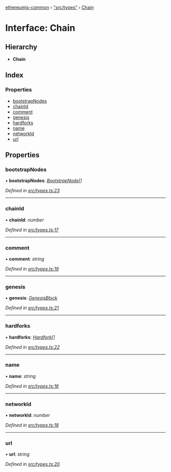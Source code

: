 [ethereumjs-common](../README.md) › ["src/types"](../modules/_src_types_.md) › [Chain](_src_types_.chain.md)

# Interface: Chain

## Hierarchy

* **Chain**

## Index

### Properties

* [bootstrapNodes](_src_types_.chain.md#bootstrapnodes)
* [chainId](_src_types_.chain.md#chainid)
* [comment](_src_types_.chain.md#comment)
* [genesis](_src_types_.chain.md#genesis)
* [hardforks](_src_types_.chain.md#hardforks)
* [name](_src_types_.chain.md#name)
* [networkId](_src_types_.chain.md#networkid)
* [url](_src_types_.chain.md#url)

## Properties

###  bootstrapNodes

• **bootstrapNodes**: *[BootstrapNode](_src_types_.bootstrapnode.md)[]*

*Defined in [src/types.ts:23](https://github.com/ethereumjs/ethereumjs-vm/blob/master/packages/common/src/types.ts#L23)*

___

###  chainId

• **chainId**: *number*

*Defined in [src/types.ts:17](https://github.com/ethereumjs/ethereumjs-vm/blob/master/packages/common/src/types.ts#L17)*

___

###  comment

• **comment**: *string*

*Defined in [src/types.ts:19](https://github.com/ethereumjs/ethereumjs-vm/blob/master/packages/common/src/types.ts#L19)*

___

###  genesis

• **genesis**: *[GenesisBlock](_src_types_.genesisblock.md)*

*Defined in [src/types.ts:21](https://github.com/ethereumjs/ethereumjs-vm/blob/master/packages/common/src/types.ts#L21)*

___

###  hardforks

• **hardforks**: *[Hardfork](_src_types_.hardfork.md)[]*

*Defined in [src/types.ts:22](https://github.com/ethereumjs/ethereumjs-vm/blob/master/packages/common/src/types.ts#L22)*

___

###  name

• **name**: *string*

*Defined in [src/types.ts:16](https://github.com/ethereumjs/ethereumjs-vm/blob/master/packages/common/src/types.ts#L16)*

___

###  networkId

• **networkId**: *number*

*Defined in [src/types.ts:18](https://github.com/ethereumjs/ethereumjs-vm/blob/master/packages/common/src/types.ts#L18)*

___

###  url

• **url**: *string*

*Defined in [src/types.ts:20](https://github.com/ethereumjs/ethereumjs-vm/blob/master/packages/common/src/types.ts#L20)*
